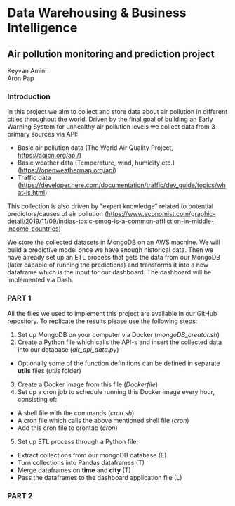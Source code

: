# Data Warehousing & Business Intelligence

## Air pollution monitoring and prediction project

Keyvan Amini <br>
Aron Pap

### Introduction
In this project we aim to collect and store data about air pollution in different cities throughout the world. Driven by the final goal of building an Early Warning System for unhealthy air pollution levels we collect data from 3 primary sources via API:

* Basic air pollution data (The World Air Quality Project, https://aqicn.org/api/)
* Basic weather data (Temperature, wind, humidity etc.) (https://openweathermap.org/api)
* Traffic data (https://developer.here.com/documentation/traffic/dev_guide/topics/what-is.html)

This collection is also driven by "expert knowledge" related to potential predictors/causes of air pollution (https://www.economist.com/graphic-detail/2019/11/09/indias-toxic-smog-is-a-common-affliction-in-middle-income-countries)

We store the collected datasets in MongoDB on an AWS machine. We will build a predictive model once we have enough historical data. Then we have already set up an ETL process that gets the data from our MongoDB (later capable of running the predictions) and transforms it into a new dataframe which is the input for our dashboard. The dashboard will be implemented via Dash.

### PART 1

All the files we used to implement this project are available in our GitHub repository. To replicate the results please use the following steps:

1. Set up MongoDB on your computer via Docker (*mongoDB_creator.sh*)
2. Create a Python file which calls the API-s and insert the collected data into our database (*air_api_data.py*)
  * Optionally some of the function definitions can be defined in separate **utils** files (*utils* folder)
3. Create a Docker image from this file (*Dockerfile*)
4. Set up a cron job to schedule running this Docker image every hour, consisting of:
  * A shell file with the commands (*cron.sh*)
  * A cron file which calls the above mentioned shell file (*cron*)
  * Add this cron file to crontab (*cron*)
5. Set up ETL process through a Python file:
  * Extract collections from our mongoDB database (E)
  * Turn collections into Pandas dataframes (T)
  * Merge dataframes on **time** and **city** (T)
  * Pass the dataframes to the dashboard application file (L)
 





### PART 2
